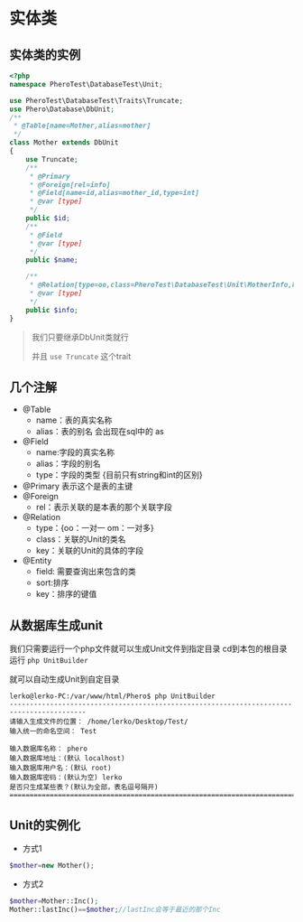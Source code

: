 # 实体类


## 实体类的实例

```php
<?php
namespace PheroTest\DatabaseTest\Unit;

use PheroTest\DatabaseTest\Traits\Truncate;
use Phero\Database\DbUnit;
/**
 * @Table[name=Mother,alias=mother]
 */
class Mother extends DbUnit
{
	use Truncate;
	/**
	 * @Primary
	 * @Foreign[rel=info]
	 * @Field[name=id,alias=mother_id,type=int]
	 * @var [type]
	 */
	public $id;
	/**
	 * @Field
	 * @var [type]
	 */
	public $name;

	/**
	 * @Relation[type=oo,class=PheroTest\DatabaseTest\Unit\MotherInfo,key=mid]
	 * @var [type]
	 */
	public $info;
}
```

> 我们只要继承DbUnit类就行
>
> 并且 `use Truncate` 这个trait

## 几个注解

- @Table
    - name：表的真实名称
    - alias：表的别名 会出现在sql中的 as
- @Field
    - name:字段的真实名称
    - alias：字段的别名
    - type：字段的类型 {目前只有string和int的区别}
- @Primary 表示这个是表的主键
- @Foreign
    - rel：表示关联的是本表的那个关联字段
- @Relation
    - type：{oo：一对一  om：一对多}
    - class：关联的Unit的类名
    - key：关联的Unit的具体的字段
- @Entity
    - field: 需要查询出来包含的类
    - sort:排序
    - key：排序的键值

## 从数据库生成unit

我们只需要运行一个php文件就可以生成Unit文件到指定目录
cd到本包的根目录
运行 `php UnitBuilder`

就可以自动生成Unit到自定目录

```shell
lerko@lerko-PC:/var/www/html/Phero$ php UnitBuilder
-----------------------------------------------------------------------------------------
请输入生成文件的位置： /home/lerko/Desktop/Test/
输入统一的命名空间： Test

输入数据库名称： phero
输入数据库地址：(默认 localhost)
输入数据库用户名：(默认 root)
输入数据库密码：(默认为空) lerko
是否只生成某些表？(默认为全部，表名逗号隔开)
================================================================================> 100%
```


## Unit的实例化

- 方式1

```php
$mother=new Mother();
```

- 方式2

```php
$mother=Mother::Inc();
Mother::lastInc()==$mother;//lastInc会等于最近的那个Inc
```
